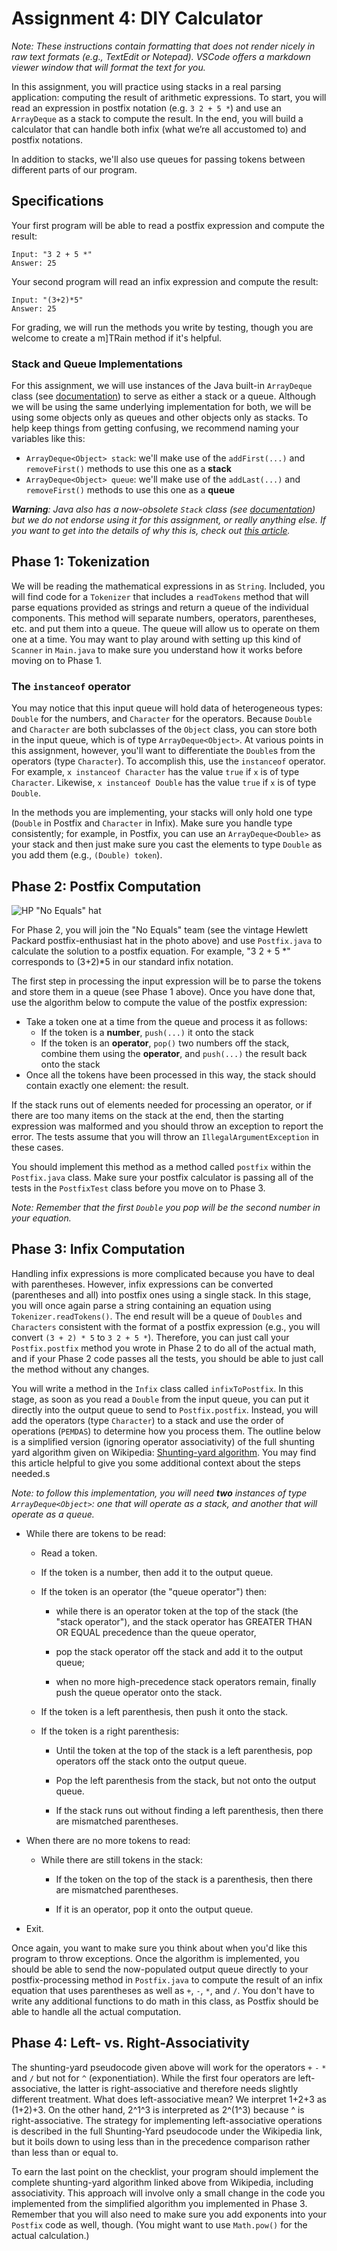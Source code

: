 # Assignment 4:  DIY Calculator

_Note: These instructions contain formatting that does not render nicely in raw text formats (e.g., TextEdit or Notepad).  VSCode offers a markdown viewer window that will format the text for you._

In this assignment, you will practice using stacks in a real parsing application: computing the result of arithmetic expressions.
To start, you will read an expression in postfix notation (e.g. `3 2 + 5 *`) and use an `ArrayDeque` as a stack to compute the result.
In the end, you will build a calculator that can handle both infix (what we’re all accustomed to) and postfix notations.

In addition to stacks, we'll also use queues for passing tokens between different parts of our program.

## Specifications

Your first program will be able to read a postfix expression and compute the result:

	Input: "3 2 + 5 *"
	Answer: 25
    
Your second program will read an infix expression and compute the result:

	Input: "(3+2)*5"
	Answer: 25

For grading, we will run the methods you write by testing, though you are welcome to create a m]TRain method if it's helpful.

### Stack and Queue Implementations
For this assignment, we will use instances of the Java built-in `ArrayDeque` class (see [documentation](https://docs.oracle.com/javase/9/docs/api/java/util/ArrayDeque.html)) to serve as either a stack or a queue.
Although we will be using the same underlying implementation for both, we will be using some objects only as queues and other objects only as stacks.
To help keep things from getting confusing, we recommend naming your variables like this:
- `ArrayDeque<Object> stack`: we'll make use of the `addFirst(...)` and `removeFirst()` methods to use this one as a **stack**
- `ArrayDeque<Object> queue`: we'll make use of the `addLast(...)` and `removeFirst()` methods to use this one as a **queue**

_**Warning**: Java also has a now-obsolete `Stack` class (see [documentation](https://docs.oracle.com/en/java/javase/12/docs/api/java.base/java/util/Stack.html)) but we do not endorse using it for this assignment, or really anything else.
If you want to get into the details of why this is, check out [this article](https://www.baeldung.com/java-deque-vs-stack)._

## Phase 1: Tokenization
We will be reading the mathematical expressions in as `String`.
Included, you will find code for a `Tokenizer` that includes a `readTokens` method that will parse equations provided as strings and return a queue of the individual components.
This method will separate numbers, operators, parentheses, etc. and put them into a queue.
The queue will allow us to operate on them one at a time.
You may want to play around with setting up this kind of `Scanner` in `Main.java` to make sure you understand how it works before moving on to Phase 1.

### The `instanceof` operator
You may notice that this input queue will hold data of heterogeneous types: `Double` for the numbers, and `Character` for the operators.
Because `Double` and `Character` are both subclasses of the `Object` class, you can store both in the input queue, which is of type `ArrayDeque<Object>`.
At various points in this assignment, however, you'll want to differentiate the `Double`s from the operators (type `Character`).
To accomplish this, use the `instanceof` operator.
For example,  `x instanceof Character` has the value `true` if `x` is of type `Character`.
Likewise, `x instanceof Double` has the value `true` if `x` is of type `Double`.

In the methods you are implementing, your stacks will only hold one type (`Double` in Postfix and `Character` in Infix).
Make sure you handle type consistently; for example, in Postfix, you can use an `ArrayDeque<Double>` as your stack and then just make sure you cast the elements to type `Double` as you add them (e.g., `(Double) token`).

## Phase 2: Postfix Computation 
![HP "No Equals" hat](Hewlett-Packard_No_Equals_hat.jpg "Postfix Hat")

For Phase 2, you will join the "No Equals" team (see the vintage Hewlett Packard postfix-enthusiast hat in the photo above) and use `Postfix.java` to calculate the solution to a postfix equation.
For example, "3 2 + 5 \*" corresponds to (3+2)\*5 in our standard infix notation. 

The first step in processing the input expression will be to parse the tokens and store them in a queue (see Phase 1 above).
Once you have done that, use the algorithm below to compute the value of the postfix expression:

* Take a token one at a time from the queue and process it as follows:
  * If the token is a **number**, `push(...)` it onto the stack
  * If the token is an **operator**, `pop()` two numbers off the stack, combine them using the **operator**, and `push(...)` the result back onto the stack
* Once all the tokens have been processed in this way, the stack should contain exactly one element: the result.

If the stack runs out of elements needed for processing an operator, or if there are too many items on the stack at the end, then the starting expression was malformed and you should throw an exception to report the error.
The tests assume that you will throw an `IllegalArgumentException` in these cases.

You should implement this method as a method called `postfix` within the `Postfix.java` class.
Make sure your postfix calculator is passing all of the tests in the `PostfixTest` class before you move on to Phase 3.

*Note: Remember that the first `Double` you pop will be the second number in your equation.*

## Phase 3: Infix Computation
Handling infix expressions is more complicated because you have to deal with parentheses.
However, infix expressions can be converted (parentheses and all) into postfix ones using a single stack. 
In this stage, you will once again parse a string containing an equation using `Tokenizer.readTokens()`.
The end result will be a queue of `Doubles` and `Characters` consistent with the format of a postfix expression (e.g., you will convert `(3 + 2) * 5` to `3 2 + 5 *`).
Therefore, you can just call your `Postfix.postfix` method you wrote in Phase 2 to do all of the actual math, and if your Phase 2 code passes all the tests, you should be able to just call the method without any changes. 

You will write a method in the `Infix` class called `infixToPostfix`.
In this stage, as soon as you read a `Double` from the input queue, you can put it directly into the output queue to send to `Postfix.postfix`.
Instead, you will add the operators (type `Character`) to a stack and use the order of operations (`PEMDAS`) to determine how you process them.
The outline below is a simplified version (ignoring operator associativity) of the full shunting yard algorithm given on Wikipedia: [Shunting-yard algorithm](http://en.wikipedia.org/w/index.php?title=Shunting-yard_algorithm&oldid=572362024).
You may find this article helpful to give you some additional context about the steps needed.s

_Note: to follow this implementation, you will need **two** instances of type `ArrayDeque<Object>`: one that will operate as a stack, and another that will operate as a queue._

* While there are tokens to be read:

  * Read a token.

  * If the token is a number, then add it to the output queue.

  * If the token is an operator (the "queue operator") then:

	* while there is an operator token at the top of the stack (the "stack operator"), and the stack operator has GREATER THAN OR EQUAL precedence than the queue operator,

  	* pop the stack operator off the stack and add it to the output queue;

	* when no more high-precedence stack operators remain, finally push the queue operator onto the stack.

  * If the token is a left parenthesis, then push it onto the stack.

  * If the token is a right parenthesis:
	* Until the token at the top of the stack is a left parenthesis, pop operators off the stack onto the output queue.

	* Pop the left parenthesis from the stack, but not onto the output queue.

	* If the stack runs out without finding a left parenthesis, then there are mismatched parentheses.

* When there are no more tokens to read:
  * While there are still tokens in the stack:
	* If the token on the top of the stack is a parenthesis, then there are mismatched parentheses.

	* If it is an operator, pop it onto the output queue.
* Exit.

Once again, you want to make sure you think about when you'd like this program to throw exceptions.
Once the algorithm is implemented, you should be able to send the now-populated output queue directly to your postfix-processing method in `Postfix.java` to compute the result of an infix equation that uses parentheses as well as `+`, `-`, `*`, and `/`.
You don't have to write any additional functions to do math in this class, as Postfix should be able to handle all the actual computation.

## Phase 4: Left- vs. Right-Associativity
The shunting-yard pseudocode given above will work for the operators `+` `-` `*` and `/` but not for `^` (exponentiation).
While the first four operators are left-associative, the latter is right-associative and therefore needs slightly different treatment.
What does left-associative mean?
We interpret 1+2+3 as (1+2)+3. On the other hand, 2^1^3 is interpreted as 2^(1^3) because ^ is right-associative.
The strategy for implementing left-associative operations is described in the full Shunting-Yard pseudocode under the Wikipedia link, but it boils down to using less than in the precedence comparison rather than less than or equal to.

To earn the last point on the checklist, your program should implement the complete shunting-yard algorithm linked above from Wikipedia, including associativity.
This approach will involve only a small change in the code you implemented from the simplified algorithm you implemented in Phase 3.
Remember that you will also need to  make sure you add exponents into your `Postfix` code as well, though.
(You might want to use `Math.pow()` for the actual calculation.)
